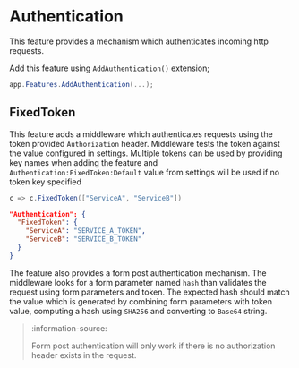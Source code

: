 # Authentication

This feature provides a mechanism which authenticates incoming http requests.

Add this feature using `AddAuthentication()` extension;

```csharp
app.Features.AddAuthentication(...);
```

## FixedToken

This feature adds a middleware which authenticates requests using the token 
provided `Authorization` header. Middleware tests the token against the value 
configured in settings. Multiple tokens can be used by providing key names when
adding the feature and `Authentication:FixedToken:Default` value from settings 
will be used if no token key specified

```csharp
c => c.FixedToken(["ServiceA", "ServiceB"])
```

```json
"Authentication": {
  "FixedToken": {
    "ServiceA": "SERVICE_A_TOKEN",
    "ServiceB": "SERVICE_B_TOKEN"
  }
}
```

The feature also provides a form post authentication mechanism. The middleware
looks for a form parameter named `hash` than validates the request using form 
parameters and token. The expected hash should match the value which is 
generated by combining form parameters with token value, computing a hash using
`SHA256` and converting to `Base64` string. 

> :information-source:
>
> Form post authentication will only work if there is no authorization header
> exists in the request.
